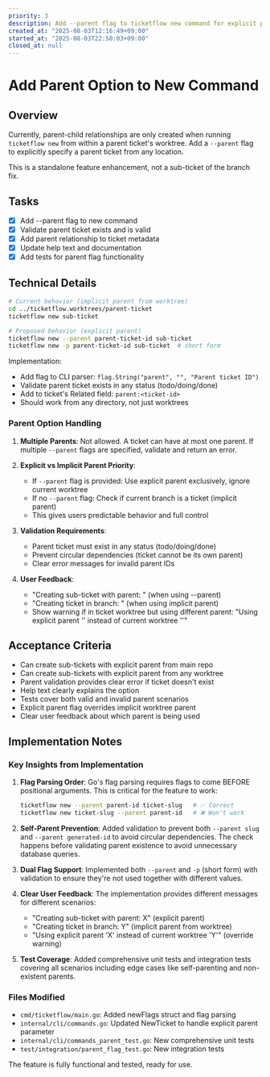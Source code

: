 ```yaml
---
priority: 3
description: Add --parent flag to ticketflow new command for explicit parent relationships
created_at: "2025-08-03T12:16:49+09:00"
started_at: "2025-08-03T22:50:03+09:00"
closed_at: null
---
```


# Add Parent Option to New Command

## Overview
Currently, parent-child relationships are only created when running `ticketflow new` from within a parent ticket's worktree. Add a `--parent` flag to explicitly specify a parent ticket from any location.

This is a standalone feature enhancement, not a sub-ticket of the branch fix.

## Tasks
- [x] Add --parent flag to new command
- [x] Validate parent ticket exists and is valid
- [x] Add parent relationship to ticket metadata
- [x] Update help text and documentation
- [x] Add tests for parent flag functionality

## Technical Details
```bash
# Current behavior (implicit parent from worktree)
cd ../ticketflow.worktrees/parent-ticket
ticketflow new sub-ticket

# Proposed behavior (explicit parent)
ticketflow new --parent parent-ticket-id sub-ticket
ticketflow new -p parent-ticket-id sub-ticket  # short form
```

Implementation:
- Add flag to CLI parser: `flag.String("parent", "", "Parent ticket ID")`
- Validate parent ticket exists in any status (todo/doing/done)
- Add to ticket's Related field: `parent:<ticket-id>`
- Should work from any directory, not just worktrees

### Parent Option Handling
1. **Multiple Parents**: Not allowed. A ticket can have at most one parent. If multiple `--parent` flags are specified, validate and return an error.
2. **Explicit vs Implicit Parent Priority**:
   - If `--parent` flag is provided: Use explicit parent exclusively, ignore current worktree
   - If no `--parent` flag: Check if current branch is a ticket (implicit parent)
   - This gives users predictable behavior and full control

3. **Validation Requirements**:
   - Parent ticket must exist in any status (todo/doing/done)
   - Prevent circular dependencies (ticket cannot be its own parent)
   - Clear error messages for invalid parent IDs

4. **User Feedback**:
   - "Creating sub-ticket with parent: <explicit-parent-id>" (when using --parent)
   - "Creating ticket in branch: <current-branch>" (when using implicit parent)
   - Show warning if in ticket worktree but using different parent: "Using explicit parent '<parent-id>' instead of current worktree '<current-ticket>'"

## Acceptance Criteria
- Can create sub-tickets with explicit parent from main repo
- Can create sub-tickets with explicit parent from any worktree
- Parent validation provides clear error if ticket doesn't exist
- Help text clearly explains the option
- Tests cover both valid and invalid parent scenarios
- Explicit parent flag overrides implicit worktree parent
- Clear user feedback about which parent is being used

## Implementation Notes

### Key Insights from Implementation

1. **Flag Parsing Order**: Go's flag parsing requires flags to come BEFORE positional arguments. This is critical for the feature to work:
   ```bash
   ticketflow new --parent parent-id ticket-slug   # ✅ Correct
   ticketflow new ticket-slug --parent parent-id   # ❌ Won't work
   ```

2. **Self-Parent Prevention**: Added validation to prevent both `--parent slug` and `--parent generated-id` to avoid circular dependencies. The check happens before validating parent existence to avoid unnecessary database queries.

3. **Dual Flag Support**: Implemented both `--parent` and `-p` (short form) with validation to ensure they're not used together with different values.

4. **Clear User Feedback**: The implementation provides different messages for different scenarios:
   - "Creating sub-ticket with parent: X" (explicit parent)
   - "Creating ticket in branch: Y" (implicit parent from worktree)
   - "Using explicit parent 'X' instead of current worktree 'Y'" (override warning)

5. **Test Coverage**: Added comprehensive unit tests and integration tests covering all scenarios including edge cases like self-parenting and non-existent parents.

### Files Modified
- `cmd/ticketflow/main.go`: Added newFlags struct and flag parsing
- `internal/cli/commands.go`: Updated NewTicket to handle explicit parent parameter
- `internal/cli/commands_parent_test.go`: New comprehensive unit tests
- `test/integration/parent_flag_test.go`: New integration tests

The feature is fully functional and tested, ready for use.
